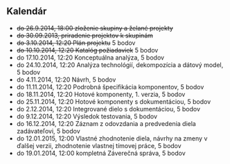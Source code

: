 Kalendár
--------
* ~~do 26.9.2014, 18:00 zloženie skupiny a želané projekty~~
* ~~do 30.09.2013, priradenie projektov k skupinám~~
* ~~do 3.10.2014, 12:20 Plán projektu~~ 5 bodov
* ~~do 10.10.2014, 12:20 Katalóg požiadaviek~~ 5 bodov
* do 17.10.2014, 12:20 Konceptuálna analýza, 5 bodov
* do 24.10.2014, 12:20 Analýza technológií, dekompozícia a dátový model, 5 bodov
* do 4.11.2014, 12:20 Návrh, 5 bodov
* do 11.11.2014, 12:20 Podrobná špecifikácia komponentov, 5 bodov
* do 18.11.2014, 12:20 Hotové komponenty, 1. verzia, 5 bodov
* do 25.11.2014, 12:20 Hotové komponenty s dokumentáciou, 5 bodov
* do 2.12.2014, 12:20 Integrované dielo s dokumentáciou, 5 bodov
* do 9.12.2014, 12:20 Výsledok testovania, 5 bodov
* do 16.12.2014, 12:20 Záznam z odovzdania a predvedenia diela zadávateľovi, 5 bodov
* do 12.01.2015, 12:00 Vlastné zhodnotenie diela, návrhy na zmeny v ďalšej verzii, zhodnotenie vlastnej tímovej práce, 5 bodov
* do 19.01.2014, 12:00 kompletná Záverečná správa, 5 bodov
